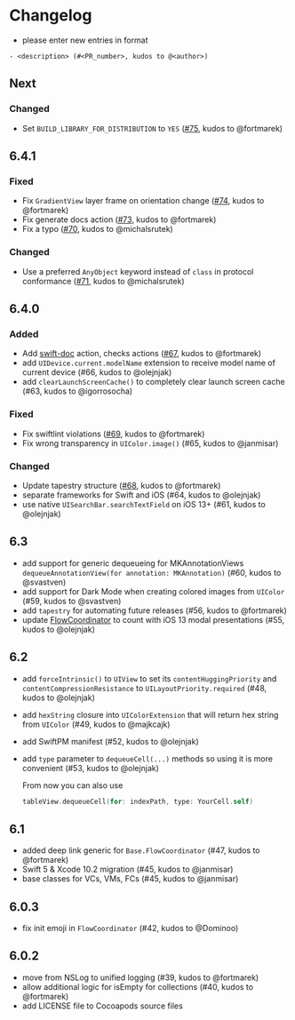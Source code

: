 # Changelog

- please enter new entries in format 

```
- <description> (#<PR_number>, kudos to @<author>)
```

## Next

### Changed

- Set `BUILD_LIBRARY_FOR_DISTRIBUTION` to `YES` ([#75](https://github.com/AckeeCZ/ACKategories/pull/75), kudos to @fortmarek)

## 6.4.1

### Fixed

- Fix `GradientView` layer frame on orientation change ([#74](https://github.com/AckeeCZ/ACKategories/pull/74), kudos to @fortmarek)
- Fix generate docs action ([#73](https://github.com/AckeeCZ/ACKategories/pull/73), kudos to @fortmarek)
- Fix a typo ([#70](https://github.com/AckeeCZ/ACKategories/pull/70), kudos to @michalsrutek)

### Changed

- Use a preferred `AnyObject` keyword instead of `class` in protocol conformance ([#71](https://github.com/AckeeCZ/ACKategories/pull/71), kudos to @michalsrutek)

## 6.4.0

### Added

- Add [swift-doc](https://github.com/SwiftDocOrg/swift-doc) action, checks actions ([#67](https://github.com/AckeeCZ/ACKategories/pull/67), kudos to @fortmarek)
- add `UIDevice.current.modelName` extension to receive model name of current device (#66, kudos to @olejnjak)
- add `clearLaunchScreenCache()` to completely clear launch screen cache (#63, kudos to @igorrosocha)

### Fixed

- Fix swiftlint violations ([#69](https://github.com/AckeeCZ/ACKategories/pull/69), kudos to @fortmarek)
- Fix wrong transparency in `UIColor.image()` (#65, kudos to @janmisar)

### Changed

- Update tapestry structure ([#68](https://github.com/AckeeCZ/ACKategories/pull/68), kudos to @fortmarek)
- separate frameworks for Swift and iOS (#64, kudos to @olejnjak)
- use native `UISearchBar.searchTextField` on iOS 13+ (#61, kudos to @olejnjak)

## 6.3
- add support for generic dequeueing for MKAnnotationViews `dequeueAnnotationView(for annotation: MKAnnotation)` (#60, kudos to @svastven)
- add support for Dark Mode when creating colored images from `UIColor` (#59, kudos to @svastven)
- add `tapestry` for automating future releases (#56, kudos to @fortmarek)
- update [FlowCoordinator](ACKategories/Base/FlowCoordinator.swift) to count with iOS 13 modal presentations (#55, kudos to @olejnjak)

## 6.2
- add `forceIntrinsic()` to `UIView` to set its `contentHuggingPriority` and `contentCompressionResistance` to `UILayoutPriority.required` (#48, kudos to @olejnjak)
- add `hexString` closure into `UIColorExtension` that will return hex string from `UIColor` (#49, kudos to @majkcajk)
- add SwiftPM manifest (#52, kudos to @olejnjak)
- add `type` parameter to `dequeueCell(...)` methods so using it is more convenient (#53, kudos to @olejnjak)

  From now you can also use
  ```swift
  tableView.dequeueCell(for: indexPath, type: YourCell.self)
  ```

## 6.1
- added deep link generic for `Base.FlowCoordinator` (#47, kudos to @fortmarek)
- Swift 5 & Xcode 10.2 migration (#45, kudos to @janmisar)
- base classes for VCs, VMs, FCs (#45, kudos to @janmisar)

## 6.0.3
- fix init emoji in `FlowCoordinator` (#42, kudos to @Dominoo)

## 6.0.2
- move from NSLog to unified logging (#39, kudos to @fortmarek)
- allow additional logic for isEmpty for collections (#40, kudos to @fortmarek) 
- add LICENSE file to Cocoapods source files

